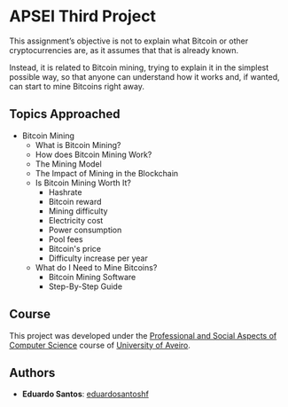 # APSEI Third Project

This assignment’s objective is not to explain what Bitcoin or other cryptocurrencies are, as it assumes that that is already known.

Instead, it is related to Bitcoin mining, trying to explain it in the simplest possible way, so that anyone can understand how it works and, if wanted, can start to mine Bitcoins right away.

## Topics Approached

* Bitcoin Mining
    * What is Bitcoin Mining?
    * How does Bitcoin Mining Work?
    * The Mining Model
    * The Impact of Mining in the Blockchain
    * Is Bitcoin Mining Worth It?
        * Hashrate
        * Bitcoin reward
        * Mining difficulty
        * Electricity cost
        * Power consumption
        * Pool fees
        * Bitcoin's price
        * Difficulty increase per year
    * What do I Need to Mine Bitcoins?
        * Bitcoin Mining Software
        * Step-By-Step Guide

## Course
This project was developed under the [Professional and Social Aspects of Computer Science](https://www.ua.pt/en/uc/12271) course of [University of Aveiro](https://www.ua.pt/).

## Authors
* **Eduardo Santos**: [eduardosantoshf](https://github.com/eduardosantoshf)
